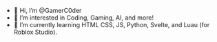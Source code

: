 - 👋 Hi, I’m @GamerC0der
- 👀 I’m interested in Coding, Gaming, AI, and more!
- 🌱 I’m currently learning HTML CSS, JS, Python, Svelte, and Luau (for Roblox Studio). 
